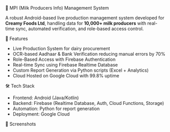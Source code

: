 🥛 MPI (Milk Producers Info) Management System

A robust Android-based live production management system developed for **Creamy Foods Ltd**, handling data for **10,000+ milk producers** with real-time sync, automated verification, and role-based access control.

🚀 Features
- Live Production System for dairy procurement
- OCR-based Aadhaar & Bank Verification reducing manual errors by 70%
- Role-Based Access with Firebase Authentication
- Real-time Sync using Firebase Realtime Database
- Custom Report Generation via Python scripts (Excel + Analytics)
- Cloud Hosted on Google Cloud with 99.8% uptime

🛠 Tech Stack
- Frontend: Android (Java/Kotlin)
- Backend: Firebase (Realtime Database, Auth, Cloud Functions, Storage)
- Automation: Python for report generation
- Deployment: Google Cloud

📸 Screenshots


